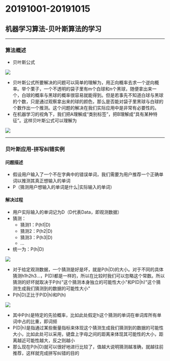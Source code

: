 # 20191001-20191015  

## 机器学习算法-贝叶斯算法的学习
***
### 算法概述
* 贝叶斯公式  

![](http://latex.codecogs.com/gif.latex?\\sigma=P(A|B)=\frac{P(B|A)P(A)}{P(B)})


* 贝叶斯公式所要解决的问题可以简单的理解为，用正向概率去求一个逆向概率。举个栗子，一个不透明的袋子里有m个白球和n个黑球，随便拿出来一个，白球的概率与黑球的概率很容易就能得到。但是若事先不知道白球与黑球的个数，只是通过观察拿出来的球的颜色，那么是否能对袋子里黑球与白球的个数作出一个推测。这个问题的解决在我们实际应用中是非常有必要性的。
* 在机器学习的视角下，我们把A理解成“类别标签”，把B理解成“具有某种特征”。这样贝叶斯公式可以理解为
 
![](http://latex.codecogs.com/gif.latex?\\sigma=P("category"|"feature")=\frac{P("feature"|"category")P("category")}{P("feature")})
***
### 贝叶斯应用-拼写纠错实例
#### 问题描述
* 假设用户输入了一个不在字典中的错误单词，我们需要为用户推荐一个正确单词以推测其真正想输入的单词
* P（猜测用户想输入的单词是什么|实际输入的单词）  

#### 解决过程
* 用户实际输入的单词记为D（D代表Data，即观测数据）
* 猜测：
	* 猜测1：P(h1|D)
	* 猜测2：P(h2|D)
	* 猜测3：P(h3|D)
	* ...
* 统一为：P(h|D)

![](http://latex.codecogs.com/gif.latex?\\sigma=P(h|D)=\frac{P(D|h)P(h)}{P(D)})
* 对于给定观测数据，一个猜测是好是坏，就是P(h|D)的大小。对于不同的具体猜测h1h2h3...，P(D)都是一样的，所以在比较时我们可以忽略这个常数。所以猜测的好坏就取决于P(h)"这个猜测本身独立的可能性大小"和P(D|h)"这个猜测生成我们猜测到的数据的可能性大小"
* P(h|D)正比于P(D|h)和P(h)  

![](http://latex.codecogs.com/gif.latex?\\sigma=P(h|D)\approx{P(D|h)P(h))
* 其中P(h)是特定的先验概率，比如此处假定h这个猜测的单词在单词库所有单词中占的比重，即词频
* P(D|h)是指通过某些衡量指标来体现这个猜测生成我们猜测到的数据的可能性大小，比如此处可以采用，键盘上字母之间的距离来体现其可能性的大小，距离越近可能性越大，反之则越小
* 那么现在P(h|D)就可以很好地进行比较了，值越大说明猜测越准确，就越往前推荐，这样就完成拼写纠错的目的

